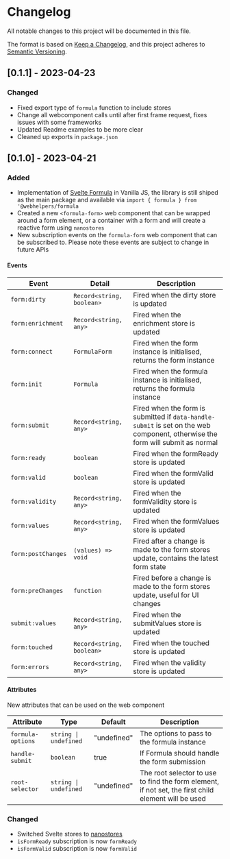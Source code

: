 # Changelog

All notable changes to this project will be documented in this file.

The format is based on [Keep a Changelog](https://keepachangelog.com/en/1.0.0/),
and this project adheres to [Semantic Versioning](https://semver.org/spec/v2.0.0.html).

## [0.1.1] - 2023-04-23

### Changed

- Fixed export type of `formula` function to include stores
- Change all webcomponent calls until after first frame request, fixes issues with some frameworks
- Updated Readme examples to be more clear
- Cleaned up exports in `package.json`

## [0.1.0] - 2023-04-21

### Added

- Implementation of [Svelte Formula](https://www.npmjs.com/package/svelte-formula) in Vanilla JS, the library is still shiped as the main package and available via `import { formula } from '@webhelpers/formula`
- Created a new `<formula-form>` web component that can be wrapped around a form element, or a container with a form and will create a reactive form using `nanostores`
- New subscription events on the `formula-form` web component that can be subscribed to. Please note these events are subject to change in future APIs

#### Events

| Event              | Detail                    | Description                                                                                                                    |
| ------------------ | ------------------------- | ------------------------------------------------------------------------------------------------------------------------------ |
| `form:dirty`       | `Record<string, boolean>` | Fired when the dirty store is updated                                                                                          |
| `form:enrichment`  | `Record<string, any>`     | Fired when the enrichment store is updated                                                                                     |
| `form:connect`     | `FormulaForm`             | Fired when the form instance is initialised, returns the form instance                                                         |
| `form:init`        | `Formula`                 | Fired when the formula instance is initialised, returns the formula instance                                                   |
| `form:submit`      | `Record<string, any>`     | Fired when the form is submitted if `data-handle-submit` is set on the web component, otherwise the form will submit as normal |
| `form:ready`       | `boolean`                 | Fired when the formReady store is updated                                                                                      |
| `form:valid`       | `boolean`                 | Fired when the formValid store is updated                                                                                      |
| `form:validity`    | `Record<string, any>`     | Fired when the formValidity store is updated                                                                                   |
| `form:values`      | `Record<string, any>`     | Fired when the formValues store is updated                                                                                     |
| `form:postChanges` | `(values) => void`        | Fired after a change is made to the form stores update, contains the latest form state                                         |
| `form:preChanges`  | `function`                | Fired before a change is made to the form stores update, useful for UI changes                                                 |
| `submit:values`    | `Record<string, any>`     | Fired when the submitValues store is updated                                                                                   |
| `form:touched`     | `Record<string, boolean>` | Fired when the touched store is updated                                                                                        |
| `form:errors`      | `Record<string, any>`     | Fired when the validity store is updated                                                                                       |

#### Attributes

New attributes that can be used on the web component

| Attribute         | Type                  | Default     | Description                                                                                         |
| ----------------- | --------------------- | ----------- | --------------------------------------------------------------------------------------------------- |
| `formula-options` | `string \| undefined` | "undefined" | The options to pass to the formula instance                                                         |
| `handle-submit`   | `boolean`             | true        | If Formula should handle the form submission                                                        |
| `root-selector`   | `string \| undefined` | "undefined" | The root selector to use to find the form element, if not set, the first child element will be used |

### Changed

- Switched Svelte stores to [nanostores](https://www.npmjs.com/package/nanostores)
- `isFormReady` subscription is now `formReady`
- `isFormValid` subscription is now `formValid`
